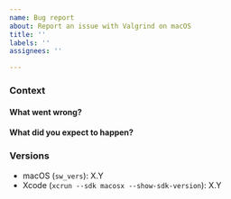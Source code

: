 ```yaml
---
name: Bug report
about: Report an issue with Valgrind on macOS
title: ''
labels: ''
assignees: ''

---
```


### Context

<!-- quickly describe what the issue is and include any logs from your compilation/valgrind output -->

#### What went wrong?

<!-- include any steps to reproduce, including exact commands you ran -->

#### What did you expect to happen?

<!-- include if relevant -->

### Versions

 * macOS (`sw_vers`): X.Y
 * Xcode (`xcrun --sdk macosx --show-sdk-version`): X.Y
